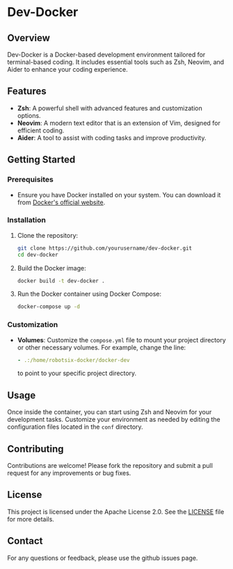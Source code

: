 # Dev-Docker

## Overview

Dev-Docker is a Docker-based development environment tailored for terminal-based coding. It includes essential tools such as Zsh, Neovim, and Aider to enhance your coding experience.

## Features

- **Zsh**: A powerful shell with advanced features and customization options.
- **Neovim**: A modern text editor that is an extension of Vim, designed for efficient coding.
- **Aider**: A tool to assist with coding tasks and improve productivity.

## Getting Started

### Prerequisites

- Ensure you have Docker installed on your system. You can download it from [Docker's official website](https://www.docker.com/products/docker-desktop).

### Installation

1. Clone the repository:
   ```bash
   git clone https://github.com/yourusername/dev-docker.git
   cd dev-docker
   ```

2. Build the Docker image:
   ```bash
   docker build -t dev-docker .
   ```

3. Run the Docker container using Docker Compose:
   ```bash
   docker-compose up -d
   ```

### Customization

- **Volumes**: Customize the `compose.yml` file to mount your project directory or other necessary volumes. For example, change the line:
  ```yaml
  - .:/home/robotsix-docker/docker-dev
  ```
  to point to your specific project directory.

## Usage

Once inside the container, you can start using Zsh and Neovim for your development tasks. Customize your environment as needed by editing the configuration files located in the `conf` directory.

## Contributing

Contributions are welcome! Please fork the repository and submit a pull request for any improvements or bug fixes.

## License

This project is licensed under the Apache License 2.0. See the [LICENSE](LICENSE) file for more details.

## Contact

For any questions or feedback, please use the github issues page.

